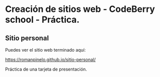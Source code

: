 # Creación de sitios web - CodeBerry school - Práctica.

## Sitio personal

Puedes ver el sitio web terminado aquí:

https://romanpinelo.github.io/sitio-personal/

Práctica de una tarjeta de presentación.